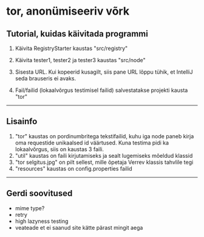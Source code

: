 tor, anonümiseeriv võrk
=======================

Tutorial, kuidas käivitada programmi
------------------------------------

1. Käivita RegistryStarter kaustas "src/registry"

2. Käivita tester1, tester2 ja tester3 kaustas "src/node"

3. Sisesta URL. Kui kopeerid kusagilt, siis pane URL lõppu tühik, et IntelliJ seda brauseris ei avaks.

4. Fail/failid (lokaalvõrgus testimisel failid) salvestatakse projekti kausta "tor"

-----------------------------------------------------------------
Lisainfo
--------
1. "tor" kaustas on pordinumbritega tekstifailid, kuhu iga node paneb kirja oma requestide unikaalsed id väärtused. Kuna testima pidi ka lokaalvõrgus, siis on kaustas 3 faili.
2. "util" kaustas on faili kirjutamiseks ja sealt lugemiseks mõeldud klassid
3. "tor selgitus.jpg" on pilt sellest, mille õpetaja Verrev klassis tahvlile tegi
4. "resources" kaustas on config.properties failid
-----------------------------------------------------------------
Gerdi soovitused
--------
- mime type?
- retry 
- high lazyness testing
- veateade et ei saanud site kätte pärast mingit aega

